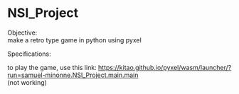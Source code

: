 # NSI_Project

Objective:</br>
make a retro type game in python using pyxel

Specifications:


to play the game, use this link: https://kitao.github.io/pyxel/wasm/launcher/?run=samuel-minonne.NSI_Project.main.main 
</br>(not working)
